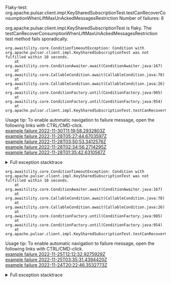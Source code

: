         
Flaky-test: org.apache.pulsar.client.impl.KeySharedSubscriptionTest.testCanRecoverConsumptionWhenLiftMaxUnAckedMessagesRestriction
Number of failures: 8

org.apache.pulsar.client.impl.KeySharedSubscriptionTest is flaky. The testCanRecoverConsumptionWhenLiftMaxUnAckedMessagesRestriction test method fails sporadically.

```
org.awaitility.core.ConditionTimeoutException: Condition with org.apache.pulsar.client.impl.KeySharedSubscriptionTest was not fulfilled within 10 seconds.
	at org.awaitility.core.ConditionAwaiter.await(ConditionAwaiter.java:167)
	at org.awaitility.core.CallableCondition.await(CallableCondition.java:78)
	at org.awaitility.core.CallableCondition.await(CallableCondition.java:26)
	at org.awaitility.core.ConditionFactory.until(ConditionFactory.java:985)
	at org.awaitility.core.ConditionFactory.until(ConditionFactory.java:954)
	at org.apache.pulsar.client.impl.KeySharedSubscriptionTest.testCanRecoverConsumptionWhenLiftMaxUnAckedMessagesRestriction(KeySharedSubscriptionTest.java:176)
```

Usage tip: To enable automatic navigation to failure message, open the following links with CTRL/CMD-click.  
[example failure 2022-11-30T11:19:58.2932803Z](https://github.com/apache/pulsar/actions/runs/3582673357/jobs/6027379286#step:9:599)  
[example failure 2022-11-28T05:27:44.6703597Z](https://github.com/apache/pulsar/actions/runs/3561452310/jobs/5983334445#step:9:599)  
[example failure 2022-11-28T03:50:53.3412576Z](https://github.com/apache/pulsar/actions/runs/3561452310/jobs/5982492982#step:9:599)  
[example failure 2022-11-28T02:34:56.2714295Z](https://github.com/apache/pulsar/actions/runs/3561123430/jobs/5981834666#step:10:589)  
[example failure 2022-11-28T01:35:42.6310567Z](https://github.com/apache/pulsar/actions/runs/3560857647/jobs/5981340045#step:10:589)  


<details>
<summary>Full exception stacktrace</summary>
<code><pre>
org.awaitility.core.ConditionTimeoutException: Condition with org.apache.pulsar.client.impl.KeySharedSubscriptionTest was not fulfilled within 10 seconds.
	at org.awaitility.core.ConditionAwaiter.await(ConditionAwaiter.java:167)
	at org.awaitility.core.CallableCondition.await(CallableCondition.java:78)
	at org.awaitility.core.CallableCondition.await(CallableCondition.java:26)
	at org.awaitility.core.ConditionFactory.until(ConditionFactory.java:985)
	at org.awaitility.core.ConditionFactory.until(ConditionFactory.java:954)
	at org.apache.pulsar.client.impl.KeySharedSubscriptionTest.testCanRecoverConsumptionWhenLiftMaxUnAckedMessagesRestriction(KeySharedSubscriptionTest.java:176)
	at java.base/jdk.internal.reflect.NativeMethodAccessorImpl.invoke0(Native Method)
	at java.base/jdk.internal.reflect.NativeMethodAccessorImpl.invoke(NativeMethodAccessorImpl.java:77)
	at java.base/jdk.internal.reflect.DelegatingMethodAccessorImpl.invoke(DelegatingMethodAccessorImpl.java:43)
	at java.base/java.lang.reflect.Method.invoke(Method.java:568)
	at org.testng.internal.invokers.MethodInvocationHelper.invokeMethod(MethodInvocationHelper.java:139)
	at org.testng.internal.invokers.InvokeMethodRunnable.runOne(InvokeMethodRunnable.java:47)
	at org.testng.internal.invokers.InvokeMethodRunnable.call(InvokeMethodRunnable.java:76)
	at org.testng.internal.invokers.InvokeMethodRunnable.call(InvokeMethodRunnable.java:11)
	at java.base/java.util.concurrent.FutureTask.run(FutureTask.java:264)
	at java.base/java.util.concurrent.ThreadPoolExecutor.runWorker(ThreadPoolExecutor.java:1136)
	at java.base/java.util.concurrent.ThreadPoolExecutor$Worker.run(ThreadPoolExecutor.java:635)
	at java.base/java.lang.Thread.run(Thread.java:833)

</pre></code>
</details>

```
org.awaitility.core.ConditionTimeoutException: Condition with org.apache.pulsar.client.impl.KeySharedSubscriptionTest was not fulfilled within 10 seconds.
	at org.awaitility.core.ConditionAwaiter.await(ConditionAwaiter.java:167)
	at org.awaitility.core.CallableCondition.await(CallableCondition.java:78)
	at org.awaitility.core.CallableCondition.await(CallableCondition.java:26)
	at org.awaitility.core.ConditionFactory.until(ConditionFactory.java:985)
	at org.awaitility.core.ConditionFactory.until(ConditionFactory.java:954)
	at org.apache.pulsar.client.impl.KeySharedSubscriptionTest.testCanRecoverConsumptionWhenLiftMaxUnAckedMessagesRestriction(KeySharedSubscriptionTest.java:180)
```

Usage tip: To enable automatic navigation to failure message, open the following links with CTRL/CMD-click.  
[example failure 2022-11-25T12:12:32.9275929Z](https://github.com/apache/pulsar/actions/runs/3547729724/jobs/5958334303#step:10:589)  
[example failure 2022-11-25T03:35:31.4394420Z](https://github.com/apache/pulsar/actions/runs/3545047879/jobs/5952956351#step:10:589)  
[example failure 2022-11-24T20:22:46.3532773Z](https://github.com/apache/pulsar/actions/runs/3543385957/jobs/5949880473#step:10:589)  


<details>
<summary>Full exception stacktrace</summary>
<code><pre>
org.awaitility.core.ConditionTimeoutException: Condition with org.apache.pulsar.client.impl.KeySharedSubscriptionTest was not fulfilled within 10 seconds.
	at org.awaitility.core.ConditionAwaiter.await(ConditionAwaiter.java:167)
	at org.awaitility.core.CallableCondition.await(CallableCondition.java:78)
	at org.awaitility.core.CallableCondition.await(CallableCondition.java:26)
	at org.awaitility.core.ConditionFactory.until(ConditionFactory.java:985)
	at org.awaitility.core.ConditionFactory.until(ConditionFactory.java:954)
	at org.apache.pulsar.client.impl.KeySharedSubscriptionTest.testCanRecoverConsumptionWhenLiftMaxUnAckedMessagesRestriction(KeySharedSubscriptionTest.java:180)
	at java.base/jdk.internal.reflect.NativeMethodAccessorImpl.invoke0(Native Method)
	at java.base/jdk.internal.reflect.NativeMethodAccessorImpl.invoke(NativeMethodAccessorImpl.java:77)
	at java.base/jdk.internal.reflect.DelegatingMethodAccessorImpl.invoke(DelegatingMethodAccessorImpl.java:43)
	at java.base/java.lang.reflect.Method.invoke(Method.java:568)
	at org.testng.internal.invokers.MethodInvocationHelper.invokeMethod(MethodInvocationHelper.java:139)
	at org.testng.internal.invokers.InvokeMethodRunnable.runOne(InvokeMethodRunnable.java:47)
	at org.testng.internal.invokers.InvokeMethodRunnable.call(InvokeMethodRunnable.java:76)
	at org.testng.internal.invokers.InvokeMethodRunnable.call(InvokeMethodRunnable.java:11)
	at java.base/java.util.concurrent.FutureTask.run(FutureTask.java:264)
	at java.base/java.util.concurrent.ThreadPoolExecutor.runWorker(ThreadPoolExecutor.java:1136)
	at java.base/java.util.concurrent.ThreadPoolExecutor$Worker.run(ThreadPoolExecutor.java:635)
	at java.base/java.lang.Thread.run(Thread.java:833)

</pre></code>
</details>

